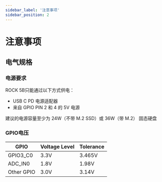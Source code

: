 ```yaml
---
sidebar_label: '注意事项'
sidebar_position: 2
---
```

# 注意事项

## 电气规格

### 电源要求

ROCK 5B只能通过以下方式供电：

- USB C PD 电源适配器
- 来自 GPIO PIN 2 和 4 的 5V 电源

建议的电源容量至少为 24W（不带 M.2 SSD）或 36W（带 M.2）
固态硬盘

### GPIO电压

| GPIO       | Voltage Level | Tolerance |
|------------|---------------|-----------|
| GPIO3_C0   | 3.3V          | 3.465V    |
| ADC_IN0    |  1.8V         | 1.98V     |
| Other GPIO |  3.0V         | 3.14V     |
